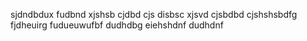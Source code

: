 sjdndbdux fudbnd xjshsb cjdbd cjs
 disbsc xjsvd 
 cjsbdbd 
 cjshshsbdfg
 fjdheuirg
 fudueuwufbf
 dudhdbg
 eiehshdnf
 dudhdnf
